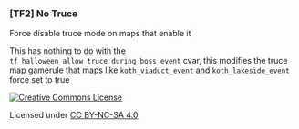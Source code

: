 ### [TF2] No Truce

Force disable truce mode on maps that enable it

This has nothing to do with the `tf_halloween_allow_truce_during_boss_event` cvar, this modifies the truce map gamerule that maps like `koth_viaduct_event` and `koth_lakeside_event` force set to true

[![Creative Commons License](https://i.creativecommons.org/l/by-nc-sa/4.0/88x31.png)](http://creativecommons.org/licenses/by-nc-sa/4.0/)

Licensed under [CC BY-NC-SA 4.0](https://github.com/KatsuteTF/No-Truce/blob/main/LICENSE)